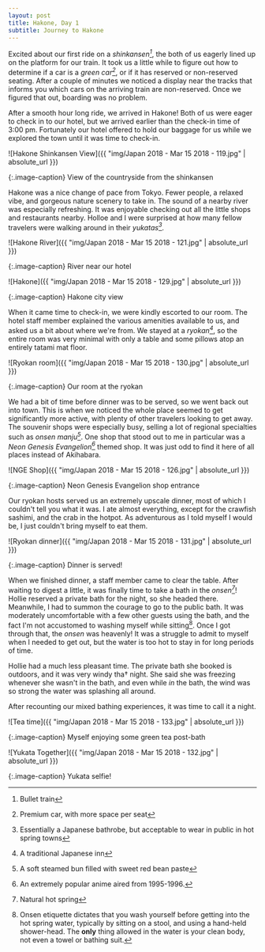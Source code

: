 ```yaml
---
layout: post
title: Hakone, Day 1
subtitle: Journey to Hakone
---
```


Excited about our first ride on a _shinkansen[^1]_, the both of us eagerly lined up on the platform for our train. It took us a little while to figure out how to determine if a car is a _green car[^2]_, or if it has reserved or non-reserved seating. After a couple of minutes we noticed a display near the tracks that informs you which cars on the arriving train are non-reserved. Once we figured that out, boarding was no problem.

After a smooth hour long ride, we arrived in Hakone! Both of us were eager to check in to our hotel, but we arrived earlier than the check-in time of 3:00 pm. Fortunately our hotel offered to hold our baggage for us while we explored the town until it was time to check-in.

![Hakone Shinkansen View]({{ "img/Japan 2018 - Mar 15 2018 - 119.jpg" | absolute_url }})

{:.image-caption}
View of the countryside from the shinkansen

Hakone was a nice change of pace from Tokyo. Fewer people, a relaxed vibe, and gorgeous nature scenery to take in. The sound of a nearby river was especially refreshing. It was enjoyable checking out all the little shops and restaurants nearby. Holloe and I were surprised at how many fellow travelers were walking around in their _yukatas[^3]_.

![Hakone River]({{ "img/Japan 2018 - Mar 15 2018 - 121.jpg" | absolute_url }})

{:.image-caption}
River near our hotel

![Hakone]({{ "img/Japan 2018 - Mar 15 2018 - 129.jpg" | absolute_url }})

{:.image-caption}
Hakone city view

When it came time to check-in, we were kindly escorted to our room. The hotel staff member explained the various amenities available to us, and asked us a bit about where we're from. We stayed at a _ryokan[^4]_, so the entire room was very minimal with only a table and some pillows atop an entirely tatami mat floor.

![Ryokan room]({{ "img/Japan 2018 - Mar 15 2018 - 130.jpg" | absolute_url }})

{:.image-caption}
Our room at the ryokan

We had a bit of time before dinner was to be served, so we went back out into town. This is when we noticed the whole place seemed to get significantly more active, with plenty of other travelers looking to get away. The souvenir shops were especially busy, selling a lot of regional specialties such as _onsen manju[^5]_. One shop that stood out to me in particular was a _Neon Genesis Evangelion[^6]_ themed shop. It was just odd to find it here of all places instead of Akihabara.

![NGE Shop]({{ "img/Japan 2018 - Mar 15 2018 - 126.jpg" | absolute_url }})

{:.image-caption}
Neon Genesis Evangelion shop entrance

Our ryokan hosts served us an extremely upscale dinner, most of which I couldn't tell you what it was. I ate almost everything, except for the crawfish sashimi, and the crab in the hotpot. As adventurous as I told myself I would be, I just couldn't bring myself to eat them.

![Ryokan dinner]({{ "img/Japan 2018 - Mar 15 2018 - 131.jpg" | absolute_url }})

{:.image-caption}
Dinner is served!

When we finished dinner, a staff member came to clear the table. After waiting to digest a little, it was finally time to take a bath in the _onsen[^7]_! Hollie reserved a private bath for the night, so she headed there. Meanwhile, I had to summon the courage to go to the public bath. It was moderately uncomfortable with a few other guests using the bath, and the fact I'm not accustomed to washing myself while sitting[^8]. Once I got through that, the _onsen_ was heavenly! It was a struggle to admit to myself when I needed to get out, but the water is too hot to stay in for long periods of time.

Hollie had a much less pleasant time. The private bath she booked is outdoors, and it was very windy tha† night. She said she was freezing whenever she wasn't in the bath, and even while _in_ the bath, the wind was so strong the water was splashing all around.

After recounting our mixed bathing experiences, it was time to call it a night.

![Tea time]({{ "img/Japan 2018 - Mar 15 2018 - 133.jpg" | absolute_url }})

{:.image-caption}
Myself enjoying some green tea post-bath

![Yukata Together]({{ "img/Japan 2018 - Mar 15 2018 - 132.jpg" | absolute_url }})

{:.image-caption}
Yukata selfie!

[^1]: Bullet train
[^2]: Premium car, with more space per seat
[^3]: Essentially a Japanese bathrobe, but acceptable to wear in public in hot spring towns
[^4]: A traditional Japanese inn
[^5]: A soft steamed bun filled with sweet red bean paste
[^6]: An extremely popular anime aired from 1995-1996.
[^7]: Natural hot spring
[^8]: Onsen etiquette dictates that you wash yourself before getting into the hot spring water, typically by sitting on a stool, and using a hand-held shower-head. The **only** thing allowed in the water is your clean body, not even a towel or bathing suit.
